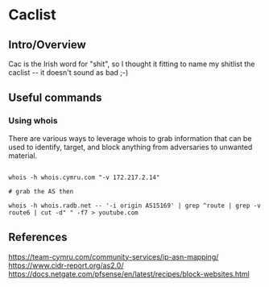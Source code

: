 # Caclist

## Intro/Overview

Cac is the Irish word for "shit", so I thought it fitting to name my shitlist the caclist -- it doesn't sound as bad ;-)



## Useful commands

### Using whois

There are various ways to leverage whois to grab information that can be used to identify, target, and block anything from adversaries to unwanted material. 


```

whois -h whois.cymru.com "-v 172.217.2.14"

# grab the AS then

whois -h whois.radb.net -- '-i origin AS15169' | grep ^route | grep -v route6 | cut -d" " -f7 > youtube.com

```

## References

https://team-cymru.com/community-services/ip-asn-mapping/
https://www.cidr-report.org/as2.0/
https://docs.netgate.com/pfsense/en/latest/recipes/block-websites.html


